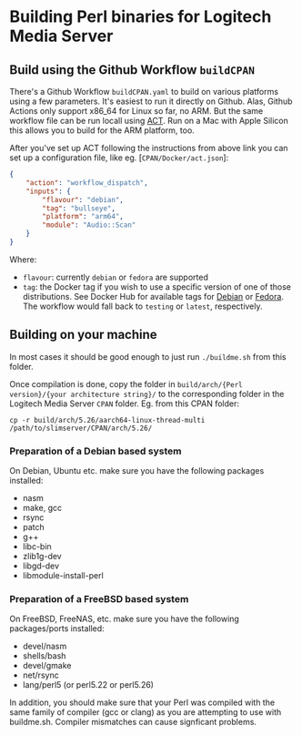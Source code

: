 Building Perl binaries for Logitech Media Server
============================

## Build using the Github Workflow `buildCPAN`

There's a Github Workflow `buildCPAN.yaml` to build on various platforms using a few parameters. It's easiest to run it directly on Github. Alas, Github Actions only support x86_64 for Linux so far, no ARM. But the same workflow file can be run locall using [ACT](https://nektosact.com/installation/index.html). Run on a Mac with Apple Silicon this allows you to build for the ARM platform, too.

After you've set up ACT following the instructions from above link you can set up a configuration file, like eg. [`CPAN/Docker/act.json`]:

```json
{
	"action": "workflow_dispatch",
	"inputs": {
		"flavour": "debian",
		"tag": "bullseye",
		"platform": "arm64",
		"module": "Audio::Scan"
	}
}
```

Where:
* `flavour`: currently `debian` or `fedora` are supported
* `tag`: the Docker tag if you wish to use a specific version of one of those distributions. See Docker Hub for available tags for [Debian](https://hub.docker.com/_/debian) or [Fedora](https://hub.docker.com/_/fedora). The workflow would fall back to `testing` or `latest`, respectively.

## Building on your machine

In most cases it should be good enough to just run `./buildme.sh` from this folder.

Once compilation is done, copy the folder in `build/arch/{Perl version}/{your architecture string}/` to the corresponding folder in the Logitech Media Server `CPAN` folder. Eg. from this CPAN folder:

```
cp -r build/arch/5.26/aarch64-linux-thread-multi /path/to/slimserver/CPAN/arch/5.26/
```

### Preparation of a Debian based system
On Debian, Ubuntu etc. make sure you have the following packages installed:
* nasm
* make, gcc
* rsync
* patch
* g++
* libc-bin
* zlib1g-dev
* libgd-dev
* libmodule-install-perl

### Preparation of a FreeBSD based system
On FreeBSD, FreeNAS, etc. make sure you have the following packages/ports installed:
* devel/nasm
* shells/bash
* devel/gmake
* net/rsync
* lang/perl5 (or perl5.22 or perl5.26)

In addition, you should make sure that your Perl was compiled with the same family of compiler
(gcc or clang) as you are attempting to use with buildme.sh. Compiler mismatches can cause
signficant problems.
